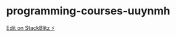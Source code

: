 # programming-courses-uuynmh

[Edit on StackBlitz ⚡️](https://stackblitz.com/edit/programming-courses-uuynmh)